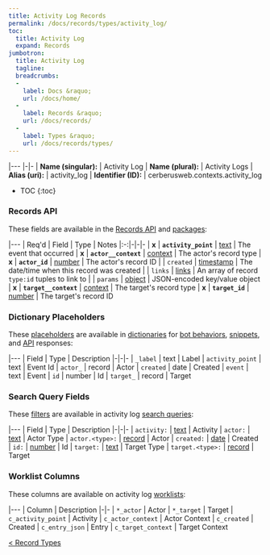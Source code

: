 ```yaml
---
title: Activity Log Records
permalink: /docs/records/types/activity_log/
toc:
  title: Activity Log
  expand: Records
jumbotron:
  title: Activity Log
  tagline: 
  breadcrumbs:
  -
    label: Docs &raquo;
    url: /docs/home/
  -
    label: Records &raquo;
    url: /docs/records/
  -
    label: Types &raquo;
    url: /docs/records/types/
---
```


|---
|-|-
| **Name (singular):** | Activity Log
| **Name (plural):** | Activity Logs
| **Alias (uri):** | activity_log
| **Identifier (ID):** | cerberusweb.contexts.activity_log

* TOC
{:toc}

### Records API

These fields are available in the [Records API](/docs/api/endpoints/records/) and [packages](/docs/packages/):

|---
| Req'd | Field | Type | Notes
|:-:|-|-|-
| **x** | **`activity_point`** | [text](/docs/records/fields/types/text/) | The event that occurred 
| **x** | **`actor__context`** | [context](/docs/records/fields/types/context/) | The actor's record type 
| **x** | **`actor_id`** | [number](/docs/records/fields/types/number/) | The actor's record ID 
|   | `created` | [timestamp](/docs/records/fields/types/timestamp/) | The date/time when this record was created 
|   | `links` | [links](/docs/records/fields/types/links/) | An array of record `type:id` tuples to link to 
|   | `params` | [object](/docs/records/fields/types/object/) | JSON-encoded key/value object 
| **x** | **`target__context`** | [context](/docs/records/fields/types/context/) | The target's record type 
| **x** | **`target_id`** | [number](/docs/records/fields/types/number/) | The target's record ID 

### Dictionary Placeholders

These [placeholders](/docs/bots/scripting/placeholders/) are available in [dictionaries](/docs/bots/behaviors/dictionaries/) for [bot behaviors](/docs/bots/behaviors/), [snippets](/docs/snippets/), and [API](/docs/api/) responses:

|---
| Field | Type | Description
|-|-|-
| `_label` | text | Label
| `activity_point` | text | Event Id
| `actor_` | record | Actor
| `created` | date | Created
| `event` | text | Event
| `id` | number | Id
| `target_` | record | Target
	
### Search Query Fields

These [filters](/docs/search/filters/) are available in activity log [search queries](/docs/search/):

|---
| Field | Type | Description
|-|-|-
| `activity:` | [text](/docs/search/filters/text/) | Activity
| `actor:` | [text](/docs/search/filters/text/) | Actor Type
| `actor.<type>:` | [record](/docs/search/deep-search/) | Actor
| `created:` | [date](/docs/search/filters/dates/) | Created
| `id:` | [number](/docs/search/filters/numbers/) | Id
| `target:` | [text](/docs/search/filters/text/) | Target Type
| `target.<type>:` | [record](/docs/search/deep-search/) | Target
	
### Worklist Columns

These columns are available on activity log [worklists](/docs/worklists/):

|---
| Column | Description
|-|-
| `*_actor` | Actor
| `*_target` | Target
| `c_activity_point` | Activity
| `c_actor_context` | Actor Context
| `c_created` | Created
| `c_entry_json` | Entry
| `c_target_context` | Target Context

<div class="section-nav">
	<div class="left">
		<a href="/docs/records/types/" class="prev">&lt; Record Types</a>
	</div>
	<div class="right align-right">
	</div>
</div>
<div class="clear"></div>